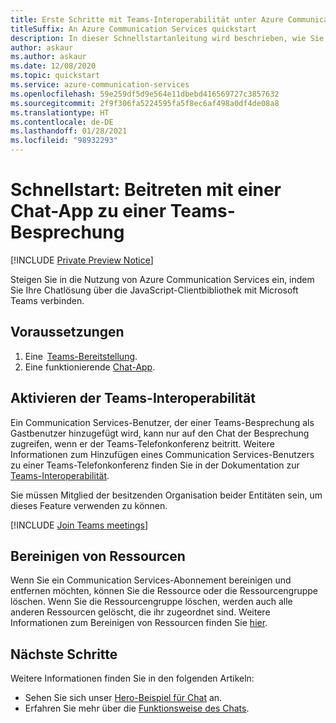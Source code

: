 ```yaml
---
title: Erste Schritte mit Teams-Interoperabilität unter Azure Communication Services
titleSuffix: An Azure Communication Services quickstart
description: In dieser Schnellstartanleitung wird beschrieben, wie Sie mit der Chat-Clientbibliothek von Azure Communication Services einer Teams-Besprechung beitreten.
author: askaur
ms.author: askaur
ms.date: 12/08/2020
ms.topic: quickstart
ms.service: azure-communication-services
ms.openlocfilehash: 59e259df5d9e564e11dbebd416569727c3857632
ms.sourcegitcommit: 2f9f306fa5224595fa5f8ec6af498a0df4de08a8
ms.translationtype: HT
ms.contentlocale: de-DE
ms.lasthandoff: 01/28/2021
ms.locfileid: "98932293"
---
```

# <a name="quickstart-join-your-chat-app-to-a-teams-meeting"></a>Schnellstart: Beitreten mit einer Chat-App zu einer Teams-Besprechung

[!INCLUDE [Private Preview Notice](../../includes/private-preview-include.md)]

Steigen Sie in die Nutzung von Azure Communication Services ein, indem Sie Ihre Chatlösung über die JavaScript-Clientbibliothek mit Microsoft Teams verbinden. 

## <a name="prerequisites"></a>Voraussetzungen 

1. Eine  [Teams-Bereitstellung](/deployoffice/teams-install). 
2. Eine funktionierende [Chat-App](./get-started.md). 

## <a name="enable-teams-interoperability"></a>Aktivieren der Teams-Interoperabilität 

Ein Communication Services-Benutzer, der einer Teams-Besprechung als Gastbenutzer hinzugefügt wird, kann nur auf den Chat der Besprechung zugreifen, wenn er der Teams-Telefonkonferenz beitritt. Weitere Informationen zum Hinzufügen eines Communication Services-Benutzers zu einer Teams-Telefonkonferenz finden Sie in der Dokumentation zur [Teams-Interoperabilität](../voice-video-calling/get-started-teams-interop.md).

Sie müssen Mitglied der besitzenden Organisation beider Entitäten sein, um dieses Feature verwenden zu können.

[!INCLUDE [Join Teams meetings](./includes/meeting-interop-javascript.md)]

## <a name="clean-up-resources"></a>Bereinigen von Ressourcen

Wenn Sie ein Communication Services-Abonnement bereinigen und entfernen möchten, können Sie die Ressource oder die Ressourcengruppe löschen. Wenn Sie die Ressourcengruppe löschen, werden auch alle anderen Ressourcen gelöscht, die ihr zugeordnet sind. Weitere Informationen zum Bereinigen von Ressourcen finden Sie [hier](../create-communication-resource.md#clean-up-resources).

## <a name="next-steps"></a>Nächste Schritte

Weitere Informationen finden Sie in den folgenden Artikeln:

- Sehen Sie sich unser [Hero-Beispiel für Chat](../../samples/chat-hero-sample.md) an.
- Erfahren Sie mehr über die [Funktionsweise des Chats](../../concepts/chat/concepts.md).